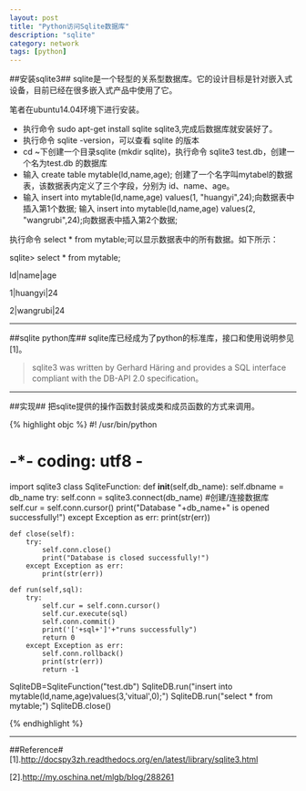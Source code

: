 ```yaml
---
layout: post
title: "Python访问Sqlite数据库"
description: "sqlite"
category: network
tags: [python]
---
```


##安装sqlite3##
sqlite是一个轻型的关系型数据库。它的设计目标是针对嵌入式设备，目前已经在很多嵌入式产品中使用了它。

笔者在ubuntu14.04环境下进行安装。

+ 执行命令 sudo apt-get install sqlite sqlite3,完成后数据库就安装好了。
+ 执行命令 sqlite -version，可以查看 sqlite 的版本
+ cd ~下创建一个目录sqlite (mkdir sqlite)，执行命令 sqlite3 test.db，创建一个名为test.db 的数据库
+ 输入 create table mytable(ld,name,age); 创建了一个名字叫mytabel的数据表，该数据表内定义了三个字段，分别为 id、name、age。
+ 输入 insert into mytable(ld,name,age) values(1, "huangyi",24);向数据表中插入第1个数据;
输入 insert into mytable(ld,name,age) values(2, "wangrubi",24);向数据表中插入第2个数据;

执行命令 select * from mytable;可以显示数据表中的所有数据。如下所示：

sqlite> select * from mytable;

ld|name|age

1|huangyi|24

2|wangrubi|24

--------------------------------------------
##sqlite python库##
sqlite库已经成为了python的标准库，接口和使用说明参见[1]。

> sqlite3 was written by Gerhard Häring and provides a SQL interface compliant with the DB-API 2.0 specification。

----------------------------------------------
##实现##
把sqlite提供的操作函数封装成类和成员函数的方式来调用。

{% highlight objc %}
#! /usr/bin/python
# -*- coding: utf8 -
import sqlite3
class SqliteFunction:
    def __init__(self,db_name):
        self.dbname = db_name
        try:
            self.conn = sqlite3.connect(db_name) #创建/连接数据库
            self.cur = self.conn.cursor()
            print("Database "+db_name+" is opened successfully!")
        except Exception as err:
            print(str(err))

    def close(self):
        try:
            self.conn.close()
            print("Database is closed successfully!")
        except Exception as err:
            print(str(err))

    def run(self,sql):
        try:        
            self.cur = self.conn.cursor()
            self.cur.execute(sql)
            self.conn.commit()
            print('['+sql+']'+"runs successfully")
            return 0
        except Exception as err:
            self.conn.rollback()
            print(str(err))
            return -1

SqliteDB=SqliteFunction("test.db")
SqliteDB.run("insert into mytable(ld,name,age)values(3,'vitual',0);")
SqliteDB.run("select * from mytable;")
SqliteDB.close()   

{% endhighlight %} 

--------------------------------------------

##Reference#
[1].http://docspy3zh.readthedocs.org/en/latest/library/sqlite3.html

[2].http://my.oschina.net/mlgb/blog/288261
